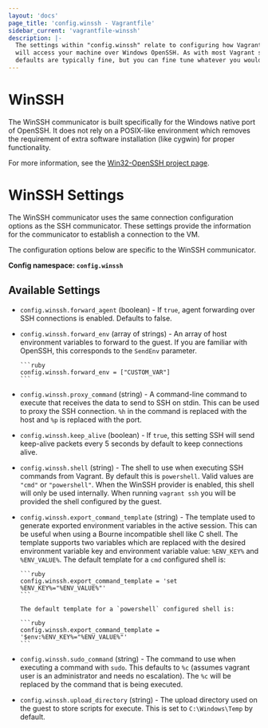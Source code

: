 ```yaml
---
layout: 'docs'
page_title: 'config.winssh - Vagrantfile'
sidebar_current: 'vagrantfile-winssh'
description: |-
  The settings within "config.winssh" relate to configuring how Vagrant
  will access your machine over Windows OpenSSH. As with most Vagrant settings, the
  defaults are typically fine, but you can fine tune whatever you would like.
---
```


# WinSSH

The WinSSH communicator is built specifically for the Windows native
port of OpenSSH. It does not rely on a POSIX-like environment which
removes the requirement of extra software installation (like cygwin)
for proper functionality.

For more information, see the [Win32-OpenSSH project page](https://github.com/PowerShell/Win32-OpenSSH/).

# WinSSH Settings

The WinSSH communicator uses the same connection configuration options
as the SSH communicator. These settings provide the information for the
communicator to establish a connection to the VM.

The configuration options below are specific to the WinSSH communicator.

**Config namespace: `config.winssh`**

## Available Settings

- `config.winssh.forward_agent` (boolean) - If `true`, agent forwarding over SSH
  connections is enabled. Defaults to false.

- `config.winssh.forward_env` (array of strings) - An array of host environment
  variables to forward to the guest. If you are familiar with OpenSSH, this corresponds
  to the `SendEnv` parameter.

      ```ruby
      config.winssh.forward_env = ["CUSTOM_VAR"]
      ```

- `config.winssh.proxy_command` (string) - A command-line command to execute that
  receives the data to send to SSH on stdin. This can be used to proxy the SSH connection.
  `%h` in the command is replaced with the host and `%p` is replaced with the port.

- `config.winssh.keep_alive` (boolean) - If `true`, this setting SSH will send keep-alive
  packets every 5 seconds by default to keep connections alive.

- `config.winssh.shell` (string) - The shell to use when executing SSH commands from
  Vagrant. By default this is `powershell`. Valid values are `"cmd"` or `"powershell"`.
  When the WinSSH provider is enabled, this shell will only be used internally. When
  running `vagrant ssh` you will be provided the shell configured by the guest.

- `config.winssh.export_command_template` (string) - The template used to generate
  exported environment variables in the active session. This can be useful
  when using a Bourne incompatible shell like C shell. The template supports
  two variables which are replaced with the desired environment variable key and
  environment variable value: `%ENV_KEY%` and `%ENV_VALUE%`. The default template
  for a `cmd` configured shell is:

      ```ruby
      config.winssh.export_command_template = 'set %ENV_KEY%="%ENV_VALUE%"'
      ```

      The default template for a `powershell` configured shell is:

      ```ruby
      config.winssh.export_command_template = '$env:%ENV_KEY%="%ENV_VALUE%"'
      ```

- `config.winssh.sudo_command` (string) - The command to use when executing a command
  with `sudo`. This defaults to `%c` (assumes vagrant user is an administrator
  and needs no escalation). The `%c` will be replaced by the command that is
  being executed.

- `config.winssh.upload_directory` (string) - The upload directory used on the guest
  to store scripts for execute. This is set to `C:\Windows\Temp` by default.
